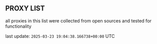 ## PROXY LIST

all proxies in this list were collected from open sources and tested for functionality

last update: `2025-03-23 19:04:38.166738+00:00` UTC
